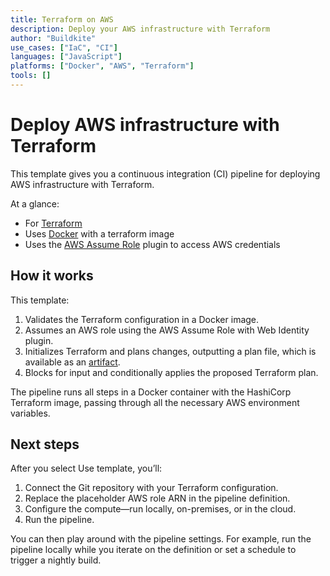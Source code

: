 ```yaml
---
title: Terraform on AWS
description: Deploy your AWS infrastructure with Terraform
author: "Buildkite"
use_cases: ["IaC", "CI"]
languages: ["JavaScript"]
platforms: ["Docker", "AWS", "Terraform"]
tools: []
---
```


# Deploy AWS infrastructure with Terraform

This template gives you a continuous integration (CI) pipeline for deploying AWS infrastructure with Terraform.

At a glance:

- For [Terraform](https://www.terraform.io/)
- Uses [Docker](https://github.com/buildkite-plugins/docker-buildkite-plugin) with a terraform image
- Uses the [AWS Assume Role](https://github.com/buildkite-plugins/aws-assume-role-with-web-identity-buildkite-plugin) plugin to access AWS credentials

## How it works

This template:

1. Validates the Terraform configuration in a Docker image.
2. Assumes an AWS role using the AWS Assume Role with Web Identity plugin.
3. Initializes Terraform and plans changes, outputting a plan file, which is available as an [artifact](https://buildkite.com/docs/pipelines/artifacts).
4. Blocks for input and conditionally applies the proposed Terraform plan.

The pipeline runs all steps in a Docker container with the HashiCorp Terraform image, passing through all the necessary AWS environment variables.

## Next steps

After you select Use template, you’ll:

1. Connect the Git repository with your Terraform configuration.
2. Replace the placeholder AWS role ARN in the pipeline definition.
3. Configure the compute—run locally, on-premises, or in the cloud.
4. Run the pipeline.

You can then play around with the pipeline settings. For example, run the pipeline locally while you iterate on the definition or set a schedule to trigger a nightly build.
